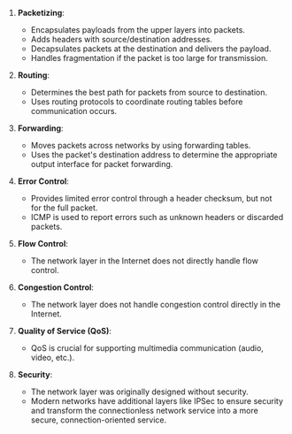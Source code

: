 1. **Packetizing**: 
   - Encapsulates payloads from the upper layers into packets.
   - Adds headers with source/destination addresses.
   - Decapsulates packets at the destination and delivers the payload.
   - Handles fragmentation if the packet is too large for transmission.

2. **Routing**:
   - Determines the best path for packets from source to destination.
   - Uses routing protocols to coordinate routing tables before communication occurs.

3. **Forwarding**:
   - Moves packets across networks by using forwarding tables.
   - Uses the packet's destination address to determine the appropriate output interface for packet forwarding.

4. **Error Control**:
   - Provides limited error control through a header checksum, but not for the full packet.
   - ICMP is used to report errors such as unknown headers or discarded packets.

5. **Flow Control**:
   - The network layer in the Internet does not directly handle flow control.

6. **Congestion Control**:
   - The network layer does not handle congestion control directly in the Internet.

7. **Quality of Service (QoS)**:
   - QoS is crucial for supporting multimedia communication (audio, video, etc.).

8. **Security**:
   - The network layer was originally designed without security.
   - Modern networks have additional layers like IPSec to ensure security and transform the connectionless network service into a more secure, connection-oriented service.